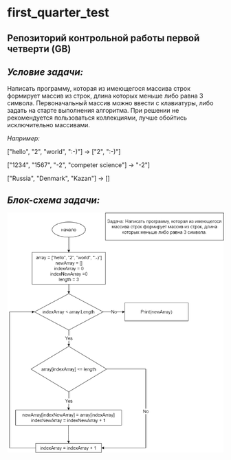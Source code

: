 # first_quarter_test
## Репозиторий контрольной работы первой четверти (GB)

## _Условие задачи:_ ##
Написать программу, которая из имеющегося массива строк формирует массив из строк, длина которых меньше либо равна 3 символа. Первоначальный массив можно ввести с клавиатуры, либо задать на старте выполнения алгоритма. При решении не рекомендуется пользоваться коллекциями, лучше обойтись исключительно массивами.

*Например:*

["hello", "2", "world", ":-)"] -> ["2", ":-)"]

["1234", "1567", "-2", "competer science"] -> "-2"]

["Russia", "Denmark", "Kazan"] -> []

## _Блок-схема задачи:_ ##
![Блок-схема задачи](Блок-схема.png)